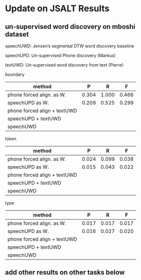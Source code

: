# Update on JSALT Results

## un-supervised word discovery on mboshi dataset 

speechUWD: Jensen’s segmental DTW word discovery baseline

speechUPD: Un-supervised Phone discovery (Markus)

textUWD: Un-supervised word discovery from text (Pierre)


boundary

| method  |  P |  R |  F |
|---|---|---|---|
|  phone forced align. as W.   |  0.304 |  1.000 | 0.466  |
|  speechUPD as W.  	         |  0.209 | 0.525  | 0.299  |
| phone forced align + textUWD |   |   |   |
|  speechUPD + textUWD         |   |   |   |
|  speechUWD                   |   |   |   |

token

| method  |  P |  R |  F |
|---|---|---|---|
|  phone forced align. as W.   |  0.024 |  0.099  | 0.038  |
|  speechUPD as W.  	         |  0.015 | 0.043   | 0.022  |
| phone forced align + textUWD |   |   |   |
|  speechUPD + textUWD         |   |   |   |
|  speechUWD                   |   |   |   |

type

| method  |  P |  R |  F |
|---|---|---|---|
|  phone forced align. as W.   |  0.017 |  0.017 | 0.017  |
|  speechUPD as W.  	         |  0.016 | 0.027  | 0.020  |
| phone forced align + textUWD |   |   |   |
|  speechUPD + textUWD         |   |   |   |
|  speechUWD                   |   |   |   |

## add other results on other tasks below

